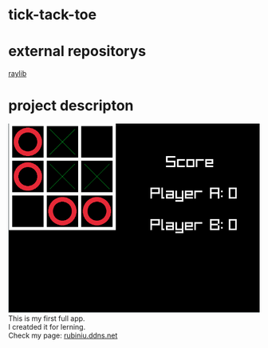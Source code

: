 # tick-tack-toe
# external repositorys
<a href="https://github.com/raysan5/raylib/releases"> raylib</a>
# project descripton
<img src="./game.png">
This is my first full app.<br>
I creatded it for lerning.<br>
Check my page: <a href="rubiniu.ddns.net"> rubiniu.ddns.net </a>